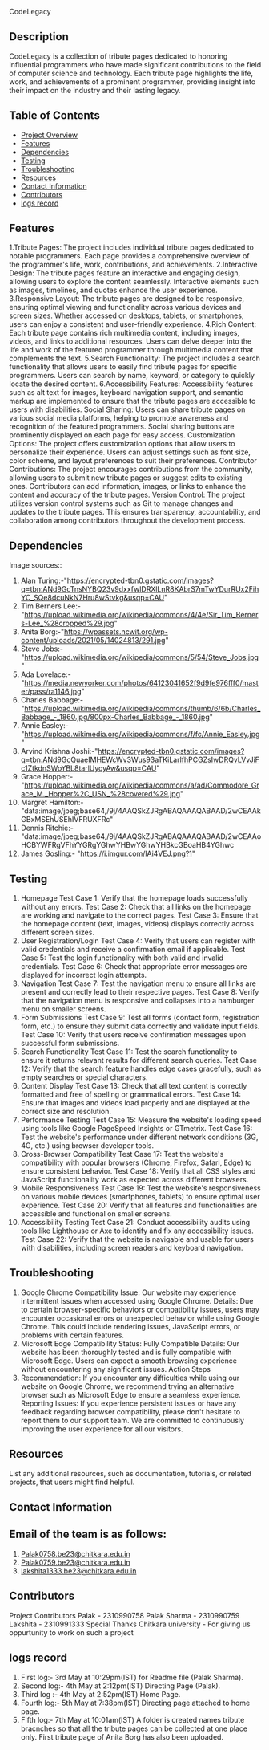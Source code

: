 CodeLegacy

## Description

 CodeLegacy is a collection of tribute pages dedicated to honoring influential programmers who have made significant contributions to the field of computer science and technology. Each tribute page highlights the life, work, and achievements of a prominent programmer, providing insight into their impact on the industry and their lasting legacy.

## Table of Contents

- [Project Overview](#project-overview)
- [Features](#features)
- [Dependencies](#dependencies)
- [Testing](#testing)
- [Troubleshooting](#troubleshooting)
- [Resources](#resources)
- [Contact Information](#contact-information)
- [Contributors](#contributors)
- [logs record](#changelog)


## Features

1.Tribute Pages: The project includes individual tribute pages dedicated to notable programmers. Each page provides a comprehensive overview of the programmer's life, work, contributions, and achievements.
2.Interactive Design: The tribute pages feature an interactive and engaging design, allowing users to explore the content seamlessly. Interactive elements such as images, timelines, and quotes enhance the user experience.
3.Responsive Layout: The tribute pages are designed to be responsive, ensuring optimal viewing and functionality across various devices and screen sizes. Whether accessed on desktops, tablets, or smartphones, users can enjoy a consistent and user-friendly experience.
4.Rich Content: Each tribute page contains rich multimedia content, including images, videos, and links to additional resources. Users can delve deeper into the life and work of the featured programmer through multimedia content that complements the text.
5.Search Functionality: The project includes a search functionality that allows users to easily find tribute pages for specific programmers. Users can search by name, keyword, or category to quickly locate the desired content.
6.Accessibility Features: Accessibility features such as alt text for images, keyboard navigation support, and semantic markup are implemented to ensure that the tribute pages are accessible to users with disabilities.
Social Sharing: Users can share tribute pages on various social media platforms, helping to promote awareness and recognition of the featured programmers. Social sharing buttons are prominently displayed on each page for easy access.
Customization Options: The project offers customization options that allow users to personalize their experience. Users can adjust settings such as font size, color scheme, and layout preferences to suit their preferences.
Contributor Contributions: The project encourages contributions from the community, allowing users to submit new tribute pages or suggest edits to existing ones. Contributors can add information, images, or links to enhance the content and accuracy of the tribute pages.
Version Control: The project utilizes version control systems such as Git to manage changes and updates to the tribute pages. This ensures transparency, accountability, and collaboration among contributors throughout the development process.

## Dependencies
Image sources::
1. Alan Turing:-"https://encrypted-tbn0.gstatic.com/images?q=tbn:ANd9GcTnsNYBQ23v9dxxfwlDRXlLnR8KAbrS7mTwYDurRUx2FihYC_SQe8dcuNkN7Hru8wStvkg&usqp=CAU"
2. Tim Berners Lee:-"https://upload.wikimedia.org/wikipedia/commons/4/4e/Sir_Tim_Berners-Lee_%28cropped%29.jpg"
3. Anita Borg:-"https://wpassets.ncwit.org/wp-content/uploads/2021/05/14024813/291.jpg"
4. Steve Jobs:- "https://upload.wikimedia.org/wikipedia/commons/5/54/Steve_Jobs.jpg"
5. Ada Lovelace:-"https://media.newyorker.com/photos/64123041652f9d9fe976fff0/master/pass/ra1146.jpg"
6. Charles Babbage:- "https://upload.wikimedia.org/wikipedia/commons/thumb/6/6b/Charles_Babbage_-_1860.jpg/800px-Charles_Babbage_-_1860.jpg"
7. Annie Easley:- "https://upload.wikimedia.org/wikipedia/commons/f/fc/Annie_Easley.jpg"
8. Arvind Krishna Joshi:-"https://encrypted-tbn0.gstatic.com/images?q=tbn:ANd9GcQuaeIMHEWcWv3Wus93aTKiLarlfhPCGZsIwDRQvLVvJiFc1ZtkdnSWoYBL8tarlUyoyAw&usqp=CAU"
9. Grace Hopper:- "https://upload.wikimedia.org/wikipedia/commons/a/ad/Commodore_Grace_M._Hopper%2C_USN_%28covered%29.jpg"
10. Margret Hamilton:- "data:image/jpeg;base64,/9j/4AAQSkZJRgABAQAAAQABAAD/2wCEAAkGBxMSEhUSEhIVFRUXFRc"
11. Dennis Ritchie:- "data:image/jpeg;base64,/9j/4AAQSkZJRgABAQAAAQABAAD/2wCEAAoHCBYWFRgVFhYYGRgYGhwYHBwYGhwYHBkcGBoaHB4YGhwc
12. James Gosling:- "https://i.imgur.com/lAi4VEJ.png?1"

## Testing

1. Homepage
Test Case 1: Verify that the homepage loads successfully without any errors.
Test Case 2: Check that all links on the homepage are working and navigate to the correct pages.
Test Case 3: Ensure that the homepage content (text, images, videos) displays correctly across different screen sizes.
2. User Registration/Login
Test Case 4: Verify that users can register with valid credentials and receive a confirmation email if applicable.
Test Case 5: Test the login functionality with both valid and invalid credentials.
Test Case 6: Check that appropriate error messages are displayed for incorrect login attempts.
3. Navigation
Test Case 7: Test the navigation menu to ensure all links are present and correctly lead to their respective pages.
Test Case 8: Verify that the navigation menu is responsive and collapses into a hamburger menu on smaller screens.
4. Form Submissions
Test Case 9: Test all forms (contact form, registration form, etc.) to ensure they submit data correctly and validate input fields.
Test Case 10: Verify that users receive confirmation messages upon successful form submissions.
5. Search Functionality
Test Case 11: Test the search functionality to ensure it returns relevant results for different search queries.
Test Case 12: Verify that the search feature handles edge cases gracefully, such as empty searches or special characters.
6. Content Display
Test Case 13: Check that all text content is correctly formatted and free of spelling or grammatical errors.
Test Case 14: Ensure that images and videos load properly and are displayed at the correct size and resolution.
7. Performance Testing
Test Case 15: Measure the website's loading speed using tools like Google PageSpeed Insights or GTmetrix.
Test Case 16: Test the website's performance under different network conditions (3G, 4G, etc.) using browser developer tools.
8. Cross-Browser Compatibility
Test Case 17: Test the website's compatibility with popular browsers (Chrome, Firefox, Safari, Edge) to ensure consistent behavior.
Test Case 18: Verify that all CSS styles and JavaScript functionality work as expected across different browsers.
9. Mobile Responsiveness
Test Case 19: Test the website's responsiveness on various mobile devices (smartphones, tablets) to ensure optimal user experience.
Test Case 20: Verify that all features and functionalities are accessible and functional on smaller screens.
10. Accessibility Testing
Test Case 21: Conduct accessibility audits using tools like Lighthouse or Axe to identify and fix any accessibility issues.
Test Case 22: Verify that the website is navigable and usable for users with disabilities, including screen readers and keyboard navigation.



## Troubleshooting

1. Google Chrome Compatibility
Issue: Our website may experience intermittent issues when accessed using Google Chrome.
Details: Due to certain browser-specific behaviors or compatibility issues, users may encounter occasional errors or unexpected behavior while using Google Chrome. This could include rendering issues, JavaScript errors, or problems with certain features.
2. Microsoft Edge Compatibility
Status: Fully Compatible
Details: Our website has been thoroughly tested and is fully compatible with Microsoft Edge. Users can expect a smooth browsing experience without encountering any significant issues.
Action Steps
3. Recommendation: If you encounter any difficulties while using our website on Google Chrome, we recommend trying an alternative browser such as Microsoft Edge to ensure a seamless experience.
Reporting Issues: If you experience persistent issues or have any feedback regarding browser compatibility, please don't hesitate to report them to our support team. We are committed to continuously improving the user experience for all our visitors.

## Resources

List any additional resources, such as documentation, tutorials, or related projects, that users might find helpful.

## Contact Information
## Email of the team is as follows:
1. Palak0758.be23@chitkara.edu.in
2. Palak0759.be23@chitkara.edu.in
3. lakshita1333.be23@chitkara.edu.in  

## Contributors

Project Contributors
Palak - 2310990758
Palak Sharma - 2310990759
Lakshita - 2310991333
Special Thanks
Chitkara university - For giving us oppurtunity to work on such a project

## logs record

1. First log:- 3rd May at 10:29pm(IST) for Readme file (Palak Sharma).
2. Second log:- 4th May at 2:12pm(IST) Directing Page (Palak).
3. Third log :- 4th May at 2:52pm(IST) Home Page.
4. Fourth log:- 5th May at 7:38pm(IST) Directing page attached to home page.
5. Fifth log:- 7th May at 10:01am(IST) A folder is created names tribute bracnches so that all the tribute pages can be collected at one place only. First tribute page of Anita Borg has also been uploaded.
   



